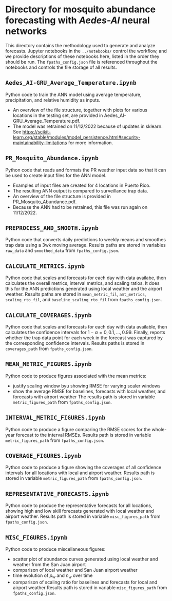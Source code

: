 # Directory for mosquito abundance forecasting with *Aedes-AI* neural networks

This directory contains the methodology used to generate and analyze forecasts. Jupyter notebooks in the ```../notebooks/``` control the workflow, and we provide descriptions of these notebooks here, listed in the order they should be run. The ```fpaths_config.json``` file is referenced throughout the notebooks and controls the file storage of all results.
## ```Aedes_AI-GRU_Average_Temperature.ipynb```
Python code to train the ANN model using average temperature, precipitation, and relative humidity as inputs.
* An overview of the file structure, together with plots for various locations in the testing set, are provided in Aedes_AI-GRU_Average_Temperature.pdf.
* The model was retrained on 11/12/2022 because of updates in sklearn. See https://scikit-learn.org/stable/modules/model_persistence.html#security-maintainability-limitations for more information.


## ```PR_Mosquito_Abundance.ipynb```
Python code that reads and formats the PR weather input data so that it can be used to create input files for the ANN model.
* Examples of input files are created for 4 locations in Puerto Rico.
* The resulting ANN output is compared to surveillance trap data.
* An overview of the file structure is provided in PR_Mosquito_Abundance.pdf.
* Because the ANN had to be retrained, this file was run again on 11/12/2022.

## ```PREPROCESS_AND_SMOOTH.ipynb```
Python code that converts daily predictions to weekly means and smoothes trap data using a 3wk moving average. Results paths are stored in variables ```raw_data``` and ```smoothed_data``` from ```fpaths_config.json```.

## ```CALCULATE_METRICS.ipynb```
Python code that scales and forecasts for each day with data availabe, then calculates the overall metrics, interval metrics, and scaling ratios. It does this for the ANN predictions generated using local weather and the airport weather. Results paths are stored in ```mean_metric_fil```, ```amt_metrics```, ```scaling_rto_fil```, and ```baseline_scaling_rto_fil``` from ```fpaths_config.json```.

## ```CALCULATE_COVERAGES.ipynb```
Python code that scales and forecasts for each day with data available, then calculates the confidence intervals for $1-\alpha=0, 0.1, ..., 0.99$. Finally, reports whether the trap data point for each week in the forecast was captured by the corresponding confidence intervals. Results paths is stored in ```coverages_path``` from ```fpaths_config.json```.

## ```MEAN_METRIC_FIGURES.ipynb```
Python code to produce figures associated with the mean metrics:
* justify scaling window byu showing RMSE for varying scaler windows
* show the average RMSE for baselines, forecasts with local weather, and forecasts with airport weather
The results path is stored in variable ```metric_figures_path``` from ```fpaths_config.json```.

## ```INTERVAL_METRIC_FIGURES.ipynb```
Python code to produce a figure comparing the RMSE scores for the whole-year forecast to the interval RMSEs. Results path is stored in variable ```metric_figures_path``` from ```fpaths_config.json```.

## ```COVERAGE_FIGURES.ipynb```
Python code to produce a figure showing the coverages of all confidence intervals for all locations with local and airport weather. Results path is stored in variable ```metric_figures_path``` from ```fpaths_config.json```.

## ```REPRESENTATIVE_FORECASTS.ipynb```
Python code to produce the representative forecasts for all locations, showing high and low skill forecasts generated with local weather and airport weather. Results path is stored in variable ```misc_figures_path``` from ```fpaths_config.json```.

## ```MISC_FIGURES.ipynb```
Python code to produce miscellaneous figures:
* scatter plot of abundance curves generated using local weather and weather from the San Juan airport
* comparison of local weather and San Juan airport weather
* time evolution of $p_w$ and $n_w$ over time
* comparison of scaling ratio for baselines and forecasts for local and airport weather
Results path is stored in variable ```misc_figures_path``` from ```fpaths_config.json```.

